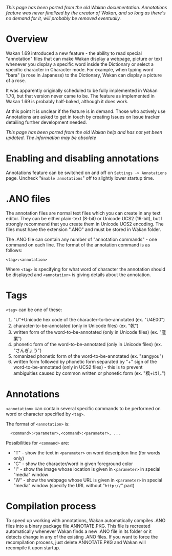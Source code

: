 _This page has been ported from the old Wakan documentation. Annotations feature was never finalized by the creator of Wakan, and so long as there's no demand for it, will probably be removed eventually._

# Overview
Wakan 1.69 introduced a new feature - the ability to read special "annotation" files that can make Wakan display a webpage, picture or text whenever you display a specific word inside the Dictionary or select a specific character in Character mode. For example, when typing word "bara" (a rose in Japanese) to the Dictionary, Wakan can display a picture of a rose.

It was apparently originally scheduled to be fully implemented in Wakan 1.70, but that version never came to be. The feature as implemented in Wakan 1.69 is probably half-baked, although it does work.

At this point it is unclear if the feature is in demand. Those who actively use Annotations are asked to get in touch by creating Issues on Issue tracker detailing further development needed.

_This page has been ported from the old Wakan help and has not yet been updated. The information may be obsolete_

# Enabling and disabling annotations
Annotations feature can be switched on and off on `Settings -> Annotations` page. Uncheck "`Enable annotations`" off to slightly lower startup time.

# .ANO files
The annotation files are normal text files which you can create in any text editor. They can be either plain-text (8-bit) or Unicode UCS2 (16-bit), but I strongly recommend that you create them in Unicode UCS2 encoding. The files must have the extension ".ANO" and must be stored in Wakan folder.

The .ANO file can contain any number of "annotation commands" - one command on each line. The format of the annotation command is as follows:

`<tag>:<annotation>`

Where `<tag>` is specifying for what word of character the annotation should be displayed and `<annotation>` is giving details about the annotation.

# Tags
`<tag>` can be one of these:

  1. "U"+Unicode hex code of the character-to-be-annotated (ex. "U4E00")
  1. character-to-be-annotated (only in Unicode files) (ex. "乾")
  1. written form of the word-to-be-annotated (only in Unicode files) (ex. "産業")
  1. phonetic form of the word-to-be-annotated (only in Unicode files) (ex. "さんぎょう")
  1. romanized phonetic form of the word-to-be-annotated (ex. "sangyou")
  1. written form followed by phonetic form separated by "+" sign of the word-to-be-annotated (only in UCS2 files) - this is to prevent ambiguities caused by common written or phonetic form (ex. "橋+はし")

# Annotations
`<annotation>` can contain several specific commands to be performed on word or character specified by `<tag>`.

The format of `<annotation>` is:
```
  <command>:<parameter>,<command>:<parameter>, ...
```

Possibilities for `<command>` are:

  * "T" - show the text in `<parameter>` on word description line (for words only)
  * "C" - show the character/word in given foreground color
  * "I" - show the image whose location is given in `<parameter>` in special "media" window
  * "W" - show the webpage whose URL is given in `<parameter>` in special "media" window (specify the URL without "`http://`" part)

# Compilation process
To speed up working with annotations, Wakan automatically compiles .ANO files into a binary package file ANNOTATE.PKG. This file is recreated automatically whenever Wakan finds a new .ANO file in its folder or it detects change in any of the existing .ANO files. If you want to force the recompilation process, just delete ANNOTATE.PKG and Wakan will recompile it upon startup.